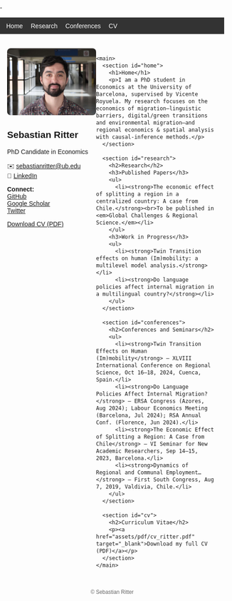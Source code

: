 -<!DOCTYPE html>
<html lang="en">
<head>
  <meta charset="UTF-8">
  <meta name="viewport" content="width=device-width,initial-scale=1">
  <title>Sebastian Ritter</title>
  <style>
    body { font-family: sans-serif; margin: 0; padding: 0; }
    nav { background: #333; color: #fff; padding: 0.75em 1em; position: sticky; top: 0; }
    nav a { color: #fff; margin-right: 1em; text-decoration: none; }
    .container { display: flex; max-width: 960px; margin: 2rem auto; padding: 0 1rem; }
    aside { flex: 0 0 200px; }
    aside img { width: 100%; border-radius: 8px; }
    main { flex: 1; margin-left: 2rem; }
    h1 { margin-top: 0; }
    section { margin-bottom: 2rem; }
    footer { text-align: center; font-size: 0.85em; color: #666; margin: 2rem 0; }
  </style>
</head>
<body>

  <nav>
    <a href="#home">Home</a>
    <a href="#research">Research</a>
    <a href="#conferences">Conferences</a>
    <a href="#cv">CV</a>
  </nav>

  <div class="container">
    <aside>
      <img src="assets/img/profile.jpg" alt="Profile photo">
      <h2>Sebastian Ritter</h2>
      <p>PhD Candidate in Economics</p>
      <p>
        ✉️ <a href="mailto:sebastianritter@ub.edu">sebastianritter@ub.edu</a><br>
        🔗 <a href="https://www.linkedin.com/in/sebastian-ritter-85033b100" target="_blank">LinkedIn</a>
      </p>
      <p>
        <strong>Connect:</strong><br>
        <a href="https://github.com/sebaritterg" target="_blank">GitHub</a><br>
        <a href="https://scholar.google.com" target="_blank">Google Scholar</a><br>
        <a href="https://twitter.com/yourhandle" target="_blank">Twitter</a>
      </p>
      <p><a href="assets/pdf/cv_ritter.pdf" target="_blank">Download CV (PDF)</a></p>
    </aside>

    <main>
      <section id="home">
        <h1>Home</h1>
        <p>I am a PhD student in Economics at the University of Barcelona, supervised by Vicente Royuela. My research focuses on the economics of migration—linguistic barriers, digital/green transitions and environmental migration—and regional economics & spatial analysis with causal-inference methods.</p>
      </section>

      <section id="research">
        <h2>Research</h2>
        <h3>Published Papers</h3>
        <ul>
          <li><strong>The economic effect of splitting a region in a centralized country: A case from Chile.</strong><br>To be published in <em>Global Challenges & Regional Science.</em></li>
        </ul>
        <h3>Work in Progress</h3>
        <ul>
          <li><strong>Twin Transition effects on human (Im)mobility: a multilevel model analysis.</strong></li>
          <li><strong>Do language policies affect internal migration in a multilingual country?</strong></li>
        </ul>
      </section>

      <section id="conferences">
        <h2>Conferences and Seminars</h2>
        <ul>
          <li><strong>Twin Transition Effects on Human (Im)mobility</strong> – XLVIII International Conference on Regional Science, Oct 16–18, 2024, Cuenca, Spain.</li>
          <li><strong>Do Language Policies Affect Internal Migration?</strong> – ERSA Congress (Azores, Aug 2024); Labour Economics Meeting (Barcelona, Jul 2024); RSA Annual Conf. (Florence, Jun 2024).</li>
          <li><strong>The Economic Effect of Splitting a Region: A Case from Chile</strong> – VI Seminar for New Academic Researchers, Sep 14–15, 2023, Barcelona.</li>
          <li><strong>Dynamics of Regional and Communal Employment…</strong> – First South Congress, Aug 7, 2019, Valdivia, Chile.</li>
        </ul>
      </section>

      <section id="cv">
        <h2>Curriculum Vitae</h2>
        <p><a href="assets/pdf/cv_ritter.pdf" target="_blank">Download my full CV (PDF)</a></p>
      </section>
    </main>
  </div>

  <footer>
    &copy; Sebastian Ritter
  </footer>
</body>
</html>
